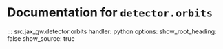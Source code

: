 # Documentation for `detector.orbits`

::: src.jax_gw.detector.orbits
    handler: python
    options:
      show_root_heading: false
      show_source: true
